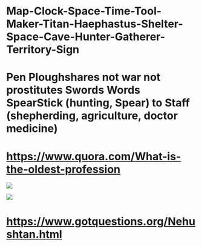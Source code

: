 # Map-Clock-Space-Time-Tool-Maker-Titan-Haephastus-Shelter-Space-Cave-Hunter-Gatherer-Territory-Sign
# Pen Ploughshares not war not prostitutes Swords Words SpearStick (hunting, Spear) to Staff (shepherding, agriculture, doctor medicine)
# https://www.quora.com/What-is-the-oldest-profession


![](https://lh3.googleusercontent.com/-iNmO_r4W6Fw/WNp3PLYbnNI/AAAAAAAAnV0/Zz54TUq8hr4/Edward%252520George%252520Bulwer-Lytton%252520pen%252520is%252520mightier%252520quote%252520WM_thumb%25255B1%25255D.jpg?imgmax=800)

![](https://img.heartlight.org/overlazy/creations/1863.jpg)

# https://www.gotquestions.org/Nehushtan.html

